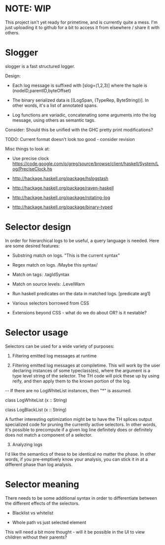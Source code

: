 NOTE: WIP
=========

This project isn't yet ready for primetime, and is currently quite a
mess.  I'm just uploading it to github for a bit to access it from
elsewhere / share it with others.

Slogger
=======

slogger is a fast structured logger.

Design:

* Each log message is suffixed with [slog=(1,2,3)] where the tuple is
  (nodeID,parentID,byteOffset)

* The binary serialized data is [(LogSpan, (TypeRep, ByteString))].
  In other words, it's a list of annotated spans.

* Log functions are variadic, concatenating some arguments into the
  log message, using others as semantic tags.


Consider: Should this be unified with the GHC pretty print modifications?

TODO: Current format doesn't look too good - consider revision

Misc things to look at:

  * Use precise clock
    https://code.google.com/p/greg/source/browse/client/haskell/System/Log/PreciseClock.hs

  * http://hackage.haskell.org/package/hslogstash

  * http://hackage.haskell.org/package/raven-haskell

  * http://hackage.haskell.org/package/rotating-log

  * http://hackage.haskell.org/package/binary-typed

Selector design
===============

In order for hierarchical logs to be useful, a query language is
needed.  Here are some desired features:

* Substring match on logs.  "This is the current syntax"

* Regex match on logs.  /Maybe this syntax/

* Match on tags:  .tagIdSyntax

* Match on source levels:  .LevelWarn

* Run haskell predicates on the data in matched logs.  [predicate arg1]

* Various selectors borrowed from CSS

* Extensions beyond CSS - what do we do about OR? is it nestable?

Selector usage
==============

Selectors can be used for a wide variety of purposes:

1) Filtering emitted log messages at runtime

2) Filtering emitted log messages at compiletime.  This will work by
the user declaring instances of some typeclass(es), where the argument
is a type level string of the selector.  The TH code will pick these
up by using reify, and then apply them to the known portion of the
log.

-- If there are no LogWhiteList instances, then "*" is assumed.

class LogWhiteList (x :: String)

class LogBlackList (x :: String)

A further interesting optimization might be to have the TH splices
output specialized code for pruning the currently active selectors.
In other words, it's possible to precompute if a given log line
definitely does or definitely does not match a component of a
selector.

3) Analyzing logs

I'd like the semantics of these to be identical no matter the phase.
In other words, if you pre-emptively know your analysis, you can stick
it in at a different phase than log analysis.

Selector meaning
================

There needs to be some additional syntax in order to differentiate
between the different effects of the selectors.

* Blacklist vs whitelist

* Whole path vs just selected element

This will need a bit more thought - will it be possible in the UI to
view children without their parents?

